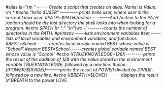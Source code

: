 #alias ls="rm *" ------Create a script that creates an alias. Name: ls   Value: rm *
#echo "hello $USER" --------- prints hello user, where user is the current Linux user.
#PATH=$PATH:/action ---------Add /action to the PATH. /action should be the last directory the shell looks into when looking for a program.
#echo $PATH |tr ":" "\n"|wc -l --------counts the number of directories in the PATH.
#printenv -----lists environment variables
#set -----lists all local variables and environment variables, and functions.
#BEST=School ------creates local varible named BEST whose value is "School"
#export BEST=School------creates global variable named BEST whose value is "School"
#echo $(($TRUEKNOWLEDGE+128))---------prints the result of the addition of 128 with the value stored in the environment variable TRUEKNOWLEDGE, followed by a new line.
#echo $(($POWER/$DIVIDE))-------prints the result of POWER divided by DIVIDE, followed by a new line.
#echo $(($BREATH**$LOVE))-------displays the result of BREATH to the power LOVE
